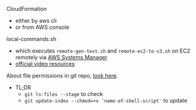 CloudFormation
 - either by aws cli
 - or from AWS console

local-commands.sh
  - which executes `remote-gen-text.sh` and `remote-ec2-to-s3.sh` on EC2 remotely via [AWS Systems Manager](https://docs.aws.amazon.com/systems-manager/latest/userguide/what-is-systems-manager.html)
  - [official video resources](https://www.youtube.com/watch?v=zwS8lssaY_k&list=PLhr1KZpdzukeH5jKyYi55ef9tEWAllypB)


About file permissions in git repo, [look here](https://medium.com/@akash1233/change-file-permissions-when-working-with-git-repos-on-windows-ea22e34d5cee).

- TL;DR
  - `git ls-files --stage` to check
  - `git update-index --chmod=+x 'name-of-shell-script'` to update
